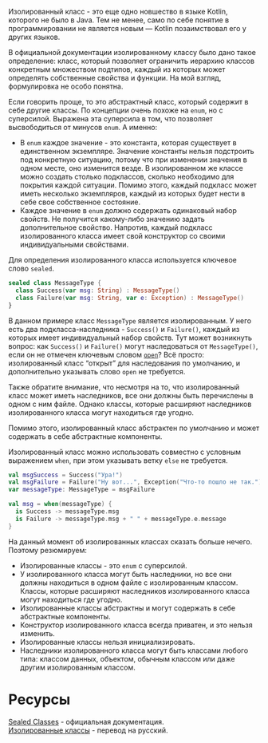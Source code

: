 Изолированный класс - это еще одно новшество в языке Kotlin, которого не было в Java. Тем не менее, само по себе понятие в программировании не является новым — Kotlin позаимствовал его у других языков.

В официальной документации изолированному классу было дано такое определение: класс, который позволяет ограничить иерархию классов конкретным множеством подтипов, каждый из которых может определять собственные свойства и функции. На мой взгляд, формулировка не особо понятна.

Если говорить проще, то это абстрактный класс, который содержит в себе другие классы. По концепции очень похоже на `enum`, но с суперсилой. Выражена эта суперсила в том, что позволяет высвободиться от минусов `enum`. А именно:

- В `enum` каждое значение - это константа, которая существует в единственном экземпляре. Значение константы нельзя подстроить под конкретную ситуацию, потому что при изменении значения в одном месте, оно изменится везде. В изолированном же классе можно создать столько подклассов, сколько необходимо для покрытия каждой ситуации. Помимо этого, каждый подкласс может иметь несколько экземпляров, каждый из которых будет нести в себе свое собственное состояние.
- Каждое значение в `enum` должно содержать одинаковый набор свойств. Не получится какому-либо значению задать дополнительное свойство. Напротив, каждый подкласс изолированного класса имеет свой конструктор со своими индивидуальными свойствами.

Для определения изолированного класса используется ключевое слово `sealed`.

```kotlin
sealed class MessageType {
  class Success(var msg: String) : MessageType()
  class Failure(var msg: String, var e: Exception) : MessageType()
}
```

В данном примере класс `MessageType` является изолированным. У него есть два подкласса-наследника - `Success()` и `Failure()`, каждый из которых имеет индивидуальный набор свойств. Тут может возникнуть вопрос: как `Success()` и `Failure()` могут наследоваться от `MessageType()`, если он не отмечен ключевым словом [`open`](https://bimlibik.github.io/posts/kotlin-open-keyword/)? Всё просто: изолированный класс “открыт” для наследования по умолчанию, и дополнительно указывать слово `open` не требуется.

Также обратите внимание, что несмотря на то, что изолированный класс может иметь наследников, все они должны быть перечислены в одном с ним файле. Однако классы, которые расширяют наследников изолированного класса могут находиться где угодно.

Помимо этого, изолированный класс абстрактен по умолчанию и может содержать в себе абстрактные компоненты.

Изолированный класс можно использовать совместно с условным выражением `when`, при этом указывать ветку `else` не требуется.

```kotlin
val msgSuccess = Success("Ура!")
val msgFailure = Failure("Ну вот...", Exсeption("Что-то пошло не так."))
var messageType: MessageType = msgFailure

val msg = when(messageType) {
  is Success -> messageType.msg
  is Failure -> messageType.msg + " " + messageType.e.message
}
```

На данный момент об изолированных классах сказать больше нечего. Поэтому резюмируем:

- Изолированные классы - это `enum` с суперсилой.
- У изолированного класса могут быть наследники, но все они должны находиться в одном файле с изолированным классом. Классы, которые расширяют наследников изолированного класса могут находиться где угодно.
- Изолированные классы абстрактны и могут содержать в себе абстрактные компоненты.
- Конструктор изолированного класса всегда приватен, и это нельзя изменить.
- Изолированные классы нельзя инициализировать.
- Наследники изолированного класса могут быть классами любого типа: классом данных, объектом, обычным классом или даже другим изолированным классом.
# Ресурсы

[Sealed Classes](https://kotlinlang.org/docs/reference/sealed-classes.html "kotlinlang.org") - официальная документация.  
[Изолированные классы](https://kotlinlang.ru/docs/reference/sealed-classes.html "kotlinlang.ru") - перевод на русский.

